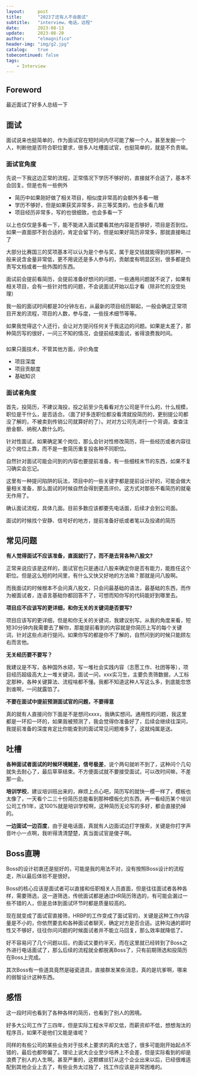 ```yaml
---
layout:     post
title:      "2023了还有人不会面试"
subtitle:   "interview，电话，远程"
date:       2023-08-13
update:     2023-08-20
author:     "elmagnifico"
header-img: "img/g2.jpg"
catalog:    true
tobecontinued: false
tags:
    - Interview
---
```


## Foreword

最近面试了好多人总结一下



## 面试

面试说来也挺简单的，作为面试官在短时间内尽可能了解一个人，甚至发掘一个人，判断他是否符合职位要求，很多人吐槽面试官，也挺简单的，就是不负责嘛。



### 面试官角度

先说一下我这边正常的流程，正常情况下学历不够好的，直接就不合适了，基本不会回复。但是也有一些例外

- 简历中如果刚好做了相关项目，相似度非常高的会额外多看一眼
- 学历不够好，但是如果获奖非常多，非三等奖类的，也会多看几眼
- 项目经历非常多，写的也很细致，也会多看一下

以上也仅仅是多看一下，能不能进入面试要看其他内容是否够好，项目是否到位。如果一直面部不到合适的，肯定会留下的，但是如果好简历非常多，那就直接略过了

大部分比赛国三的奖项基本可以认为是个参与奖，属于是交钱就能得到的那种，一般来说含金量非常低，更不用说还是多人参与的，贡献度有明显区别，很多都是负责写文档或者一些外围的东西。



面试前会提前看简历，会提前准备好想问的问题，一些通用问题就不说了，如果有相关项目，会有一些针对性的问题，不会说面试开始以后才看（除非忙的没空处理）



我一般的面试时间都是30分钟左右，从最新的项目经历聊起，一般会确定正常项目开发的流程，项目的人数，参与度，一些技术细节等等。

如果我觉得这个人还行，会让对方提问任何关于我这边的问题。如果是太差了，那种简历写的很好，一问三不知的情况，会提前结束面试，省得浪费我时间。





###



如果只面技术，不管其他方面，评价角度

- 项目深度
- 项目贡献度
- 基础知识



### 面试者角度

首先，投简历，不建议海投，投之前至少先看看对方公司是干什么的，什么规模，职位是干什么，是否适合。（面了好多连职位都没看清就投简历的，更别提公司都没了解的，不被卖到传销公司就算好的了）。对对方公司先进行一个背调，查查注册金额、纳税人数什么的。



针对性面试，如果确定某个岗位，那么会针对性修改简历，将一些经历或者内容往这个岗位上靠，而不是一套简历重复投各种不同职位。



自然针对面试可能会问到的内容也要提前准备，有一些细枝末节的东西，如果不复习确实会忘记。

这里有一种提问陷阱的玩法，项目中的一些关键字都是提前设计好的，可能会做大量相关准备，那么面试的时候自然会得到更高评价。这方式对那些不看简历的就毫无作用了。



确认面试流程，具体几面。目前多数应该都要先电话面，后续才会到公司面。



面试的时候找个安静、信号好的地方，提前准备好纸或者笔以及投递的简历



## 常见问题

**有人觉得面试不应该准备，直面就行了，而不是去背各种八股文?**

正常来说应该是这样的，面试官也只是通过八股来确定你是否有能力，能胜任这个职位。但是这么短的时间里，有什么又快又好地的方法嘛？那就是问八股啊。

而我面试的时候根本不会问真八股文，只会问最基础的语法，最基础的东西，而作为被面试者，连语言基础你都回答不了，可想而知你写的代码能好到哪里去。



**项目应不应该写的更详细，和你无关的关键词是否要写?**

项目应该写的更详细，但是和你无关的关键词，我建议别写。从我的角度来看，短短30分钟内我需要去了解你，那能提前看到的内容就是你简历上写的每个关键词，针对这些点进行提问。如果你写的都是你不了解的，自然问到的时候只能顾左右而言他。



**无关经历要不要写？**

我建议是不写，各种国外水硕，写一堆社会实践内容（志愿工作、社团等等），项目经历超级高大上一堆关键词，面试一问，xxx实习生，主要负责筛数据，人工标定那种，各种关键算法、流程啥都不懂。我都不知道这种人写这么多，到底能忽悠到谁啊，一问就露馅了。



**不要在面试中提前预测面试官的问题，不要得意**

真的就有人直接问你下面是不是想问xxxx，我确实想问。通用性的问题，我这里都是一环扣一环的，如果我被预测了，我会觉得你准备好了，后续会继续往深问，我提前准备的深度肯定比你能查到的面试常见问题难多了，这就纯属是送。



## 吐槽

**各种面试者面试的时候环境贼差，信号极差**，说个两句就听不到了，这种问个几句就失去耐心了，最后草草结束。不方便面试就不要接受面试，可以改时间嘛，不差那一会。



**培训学校**，建议培训班出来的，麻烦上点心吧，简历写的就快一模一样了，模板也太像了，一天看个二三十份简历总能看到那种模板化的东西，再一看经历某个培训公司工作1年，这100%就是培训学校啊，这种简历无论写的多好，都会直接扔掉的。



**一边面试一边百度**，由于是电话面，真就有人边面试边打字搜索，关键是你打字声音叶小一点啊，我听得清清楚楚，真当面试官是傻子啊。



## Boss直聘

Boss的设计初衷还是挺好的，可能是我的用法不对，没有按照Boss设计的流程走，所以最后体验不是很好。

Boss的核心应该是面试者可以直接和任职相关人员直面，但是往往面试者各种各样，需要筛选，这一道筛选，传统面试都是通过HR简历筛选的，有可能会漏过一些不错的人，但是总体到面试环节时都是质量较高的。

现在就变成了面试官直接筛，HRBP的工作变成了面试官的，关键是这种工作内容量是不小的，你依然要去和各种面试者聊天，确定对方是否合适。这种沟通的即时性又不够好，往往你问问题的时候面试者并不能立马回复，那么效率就降低了。

好不容易问了几个问题以后，约面试又要约半天，而在这里就已经转到了Boss之外进行电话面试了，那么后续的流程就全都脱离Boss了，只有前期筛选和投简历在Boss上完成。



其次Boss有一些道具竟然是碰瓷道具，直接群发某些消息，真的是坑爹啊，哪来的弱智设计这种东西。



## 感悟

这一段时间也看到了各种各样的简历，也看到了别人的困境。

好多大公司工作了三四年，但是实际工程水平却又低，而薪资却不低，想想淘汰的程序员，如果不是他们又能是谁呢？

同样的有些公司的某些业务对于技术上要求的真的太低了，很多可能刚开始起点不错的，最后也都带偏了。理论上说大企业至少培养上不会差，但是实际看到的却是浪费了别人的人生啊。甚至严重的，这颗螺丝钉从这个企业出来以后，已经很难适配到其他企业上去了，有些业务太过独了，找工作应该是非常困难的。

